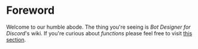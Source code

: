 # Foreword
Welcome to our humble abode. The thing you're seeing is *Bot Designer for Discord*'s wiki.
If you're curious about *functions* please feel free to visit [this section](functions/introduction.md).